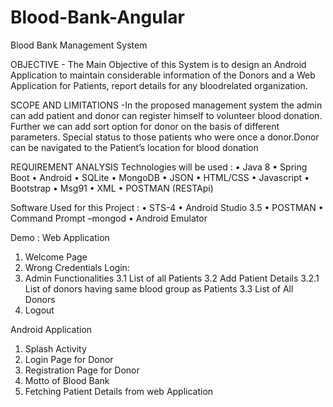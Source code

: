 # Blood-Bank-Angular

Blood Bank Management System

OBJECTIVE - The Main Objective of this System is to design an Android Application to maintain considerable information of the Donors and a Web Application for Patients, report details for any bloodrelated organization.

SCOPE AND LIMITATIONS -In the proposed management system the admin can add patient and donor can register himself to volunteer blood donation. Further we can add sort option for donor on the basis of different parameters. Special status to those patients who were once a donor.Donor can be navigated to the Patient’s location for blood donation


REQUIREMENT ANALYSIS
Technologies will be used :
• Java 8
• Spring Boot
• Android
• SQLite
• MongoDB
• JSON
• HTML/CSS
• Javascript
• Bootstrap
• Msg91
• XML
• POSTMAN (RESTApi)


Software Used for this Project :
• STS-4
• Android Studio 3.5
• POSTMAN
• Command Prompt –mongod
• Android Emulator


Demo :
Web Application
1. Welcome Page
2. Wrong Credentials Login:
3. Admin Functionalities
3.1 List of all Patients
3.2 Add Patient Details
3.2.1 List of donors having same blood group as Patients
3.3 List of All Donors
4. Logout

 
Android Application
1. Splash Activity
2. Login Page for Donor
3. Registration Page for Donor
4. Motto of Blood Bank
5. Fetching Patient Details from web Application

